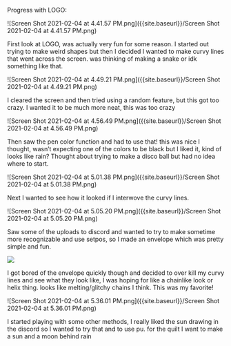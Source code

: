 Progress with LOGO:

![Screen Shot 2021-02-04 at 4.41.57 PM.png]({{site.baseurl}}/Screen Shot 2021-02-04 at 4.41.57 PM.png)

First look at LOGO, was actually very fun for some reason. I started out trying to make weird shapes but then I decided I wanted to make curvy lines that went across the screen.  was thinking of making a snake or idk something like that.

![Screen Shot 2021-02-04 at 4.49.21 PM.png]({{site.baseurl}}/Screen Shot 2021-02-04 at 4.49.21 PM.png)

I cleared the screen and then tried using a random feature, but this got too crazy. 
I wanted it to be much more neat, this was too crazy

![Screen Shot 2021-02-04 at 4.56.49 PM.png]({{site.baseurl}}/Screen Shot 2021-02-04 at 4.56.49 PM.png)

Then saw the pen color function and had to use that!
this was nice I thought, wasn’t expecting one of the colors to be black but I liked it, kind of looks like rain? Thought about trying to make a disco ball but had no idea where to start.

![Screen Shot 2021-02-04 at 5.01.38 PM.png]({{site.baseurl}}/Screen Shot 2021-02-04 at 5.01.38 PM.png)

Next I wanted to see how it looked if I interwove the curvy lines.

![Screen Shot 2021-02-04 at 5.05.20 PM.png]({{site.baseurl}}/Screen Shot 2021-02-04 at 5.05.20 PM.png)

Saw some of the uploads to discord and wanted to try to make sometime more recognizable and use setpos, so I made an envelope which was pretty simple and fun. 

![]({{site.baseurl}}//Screen%20Shot%202021-02-04%20at%205.18.03%20PM.png)

I got bored of the envelope quickly though and decided to over kill my curvy lines and see what they look like, I was hoping for like a chainlike look or helix thing. looks like melting/glitchy chains I think. This was my favorite!

![Screen Shot 2021-02-04 at 5.36.01 PM.png]({{site.baseurl}}/Screen Shot 2021-02-04 at 5.36.01 PM.png)

I started playing with some other methods, I really liked the sun drawing in the discord so I wanted to try that and to use pu. for the quilt I want to make a sun and a moon behind rain

